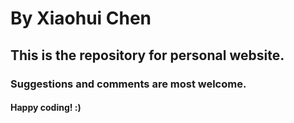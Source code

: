 # By Xiaohui Chen
## This is the repository for personal website.
### Suggestions and comments are most welcome. 
#### Happy coding! :)

